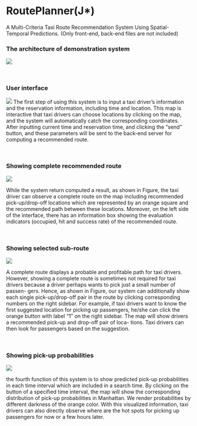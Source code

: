 # RoutePlanner(J*)

A Multi-Criteria Taxi Route Recommendation System Using Spatial-Temporal Predictions.
(Only front-end, back-end files are not included)

  
### The architecture of demonstration system
![](https://i.imgur.com/i2XLL9g.png)

<br />

###  User interface
![](https://i.imgur.com/QcFH0No.png)
The first step of using this system is to input a taxi driver’s information and the reservation information, including time and location. This map is interactive that taxi drivers can choose locations by clicking on the map, and the system will automatically catch the corresponding coordinates. After inputting current time and reservation time, and clicking the “send” button, and these parameters will be sent to the back-end server for computing a recommended route.

<br />

### Showing complete recommended route 
![](https://i.imgur.com/5Iwoyiq.png)

While the system return computed a result, as shown in Figure, the taxi driver can observe a complete route on the map including recommended pick-up/drop-off locations which are represented by an orange square and the recommended path between these locations. Moreover, on the left side of the interface, there has an information box showing the evaluation indicators (occupied, hit and success rate) of the recommended route.

<br />

### Showing selected sub-route 
![](https://i.imgur.com/jtavMnp.png)

A complete route displays a probable and profitable path for taxi drivers. However, showing a complete route is sometimes not required for taxi drivers because a driver perhaps wants to pick just a small number of passen- gers. Hence, as shown in Figure, our system can additionally show each single pick-up/drop-off pair in the route by clicking corresponding numbers on the right sidebar. For example, if taxi drivers want to know the first suggested location for picking up passengers, he/she can click the orange button with label “1” on the right sidebar. The map will show drivers a recommended pick-up and drop-off pair of loca- tions. Taxi drivers can then look for passengers based on the suggestion.

<br />

### Showing pick-up probabilities
![](https://i.imgur.com/G0LV6F2.png)

 the fourth function of this system is to show predicted pick-up probabilities in each time interval which are included in a search time. By clicking on the button of a specified time interval, the map will show the corresponding distribution of pick-up probabilities in Manhattan. We render probabilities by different darkness of the orange color. With this visualized information, taxi drivers can also directly observe where are the hot spots for picking up passengers for now or a few hours later.
